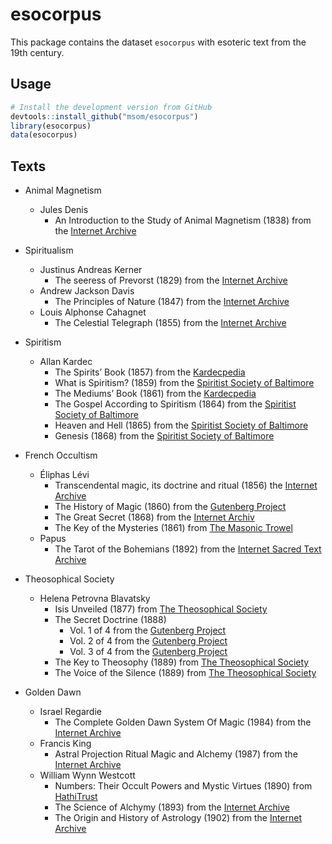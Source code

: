# esocorpus

This package contains the dataset `esocorpus` with esoteric text from the 19th century.

## Usage

```R
# Install the development version from GitHub
devtools::install_github("msom/esocorpus")
library(esocorpus)
data(esocorpus)
```

## Texts

- Animal Magnetism
  - Jules Denis
    - An Introduction to the Study of Animal Magnetism (1838) from the [Internet Archive](https://archive.org/details/anintroductiont01conggoog)

- Spiritualism
  - Justinus Andreas Kerner
    - The seeress of Prevorst (1829) from the  [Internet Archive](https://archive.org/details/seeressofprevors00kern)
  - Andrew Jackson Davis
    - The Principles of Nature (1847) from the [Internet Archive](https://archive.org/details/principlesofnatu00davi)
  - Louis Alphonse Cahagnet
    - The Celestial Telegraph (1855) from the [Internet Archive](https://archive.org/details/celestialtelegra00caha/page/n411/mode/2up)

- Spiritism
  - Allan Kardec
    - The Spirits’ Book (1857) from the [Kardecpedia](https://kardecpedia.com/en/study-guide/2/the-spirits-book/)
    - What is Spiritism? (1859) from the [Spiritist Society of Baltimore](https://ssbaltimore.org/e-books)
    - The Mediums’ Book (1861) from the [Kardecpedia](https://mail.kardecpidia.com.br/en/study-guide/884/the-mediums-book)
    - The Gospel According to Spiritism (1864) from the [Spiritist Society of Baltimore](https://ssbaltimore.org/e-books)
    - Heaven and Hell (1865) from the [Spiritist Society of Baltimore](https://ssbaltimore.org/e-books)
    - Genesis (1868) from the [Spiritist Society of Baltimore](https://ssbaltimore.org/e-books)

- French Occultism
  - Éliphas Lévi
    - Transcendental magic, its doctrine and ritual (1856) the [Internet Archive](https://archive.org/details/transcendentalma00leviuoft)
    - The History of Magic (1860) from the [Gutenberg Project](https://www.gutenberg.org/ebooks/70033)
    - The Great Secret (1868) from the [Internet Archiv](https://archive.org/details/eliphas-levi-book-collection/Eliphas%20Levi%20-%20Elements%20Of%20The%20Qabalah/)
    - The Key of the Mysteries (1861) from [The Masonic Trowel](http://www.themasonictrowel.com/ebooks/levi/Eliphas_Levi_-_The_Key_to_the_Mysteries.pdf)
  - Papus
    - The Tarot of the Bohemians (1892) from the [Internet Sacred Text Archive](https://sacred-texts.com/tarot/tob/index.htm)
  
- Theosophical Society
  - Helena Petrovna Blavatsky
    - Isis Unveiled (1877) from [The Theosophical Society](https://www.theosociety.org/pasadena/isis/iu-hp.htm)
    - The Secret Doctrine (1888)
      - Vol. 1 of 4 from the [Gutenberg Project](https://www.gutenberg.org/ebooks/54824)
      - Vol. 2 of 4 from the [Gutenberg Project](https://www.gutenberg.org/ebooks/54488)
      - Vol. 3 of 4 from the [Gutenberg Project](https://www.gutenberg.org/ebooks/56880)
    - The Key to Theosophy (1889) from [The Theosophical Society](https://www.theosociety.org/pasadena/key/key-hp.htm)
    - The Voice of the Silence (1889) from [The Theosophical Society](https://www.theosociety.org/pasadena/voice/voice.htm)


- Golden Dawn
  - Israel Regardie
    - The Complete Golden Dawn System Of Magic (1984) from the [Internet Archive](https://archive.org/details/IsraelRegardie-TheCompleteGoldenDawnSystemOfMagic-1984)
  - Francis King
    - Astral Projection Ritual Magic and Alchemy (1987) from the [Internet Archive](https://archive.org/stream/FrancisKing-AstralProjectionRitualMagicAndAlchemyGoldenDawnMaterial/FrancisKing-AstralProjectionRitualMagicAndAlchemyGoldenDawnMaterialByS.L.MacgregorMathersAndOthers-1987_djvu.txt)
  - William Wynn Westcott
    - Numbers: Their Occult Powers and Mystic Virtues (1890) from [HathiTrust](https://babel.hathitrust.org/cgi/pt?id=hvd.hn66uv&seq=9)
    - The Science of Alchymy (1893) from the [Internet Archive](https://archive.org/details/b30588029/page/n1/mode/2up)
    - The Origin and History of Astrology (1902) from the [Internet Archive](https://archive.org/details/1902-westcott-origin-and-history-of-astrology)
